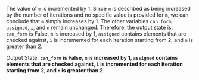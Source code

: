 The value of `m` is incremented by 1. Since `m` is described as being increased by the number of iterations and no specific value is provided for `m`, we can conclude that `m` simply increases by 1. The other variables `can_form`, `assigned`, `i`, and `n` remain unchanged. Therefore, the output state is: `can_form` is False, `m` is increased by 1, `assigned` contains elements that are checked against, `i` is incremented for each iteration starting from 2, and `n` is greater than 2.

Output State: **`can_form` is False, `m` is increased by 1, `assigned` contains elements that are checked against, `i` is incremented for each iteration starting from 2, and `n` is greater than 2**.